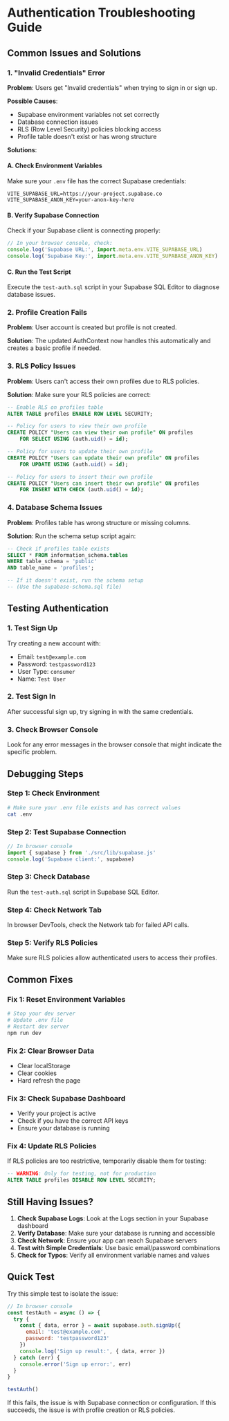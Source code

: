 # Authentication Troubleshooting Guide

## Common Issues and Solutions

### 1. "Invalid Credentials" Error

**Problem**: Users get "Invalid credentials" when trying to sign in or sign up.

**Possible Causes**:
- Supabase environment variables not set correctly
- Database connection issues
- RLS (Row Level Security) policies blocking access
- Profile table doesn't exist or has wrong structure

**Solutions**:

#### A. Check Environment Variables
Make sure your `.env` file has the correct Supabase credentials:

```env
VITE_SUPABASE_URL=https://your-project.supabase.co
VITE_SUPABASE_ANON_KEY=your-anon-key-here
```

#### B. Verify Supabase Connection
Check if your Supabase client is connecting properly:

```javascript
// In your browser console, check:
console.log('Supabase URL:', import.meta.env.VITE_SUPABASE_URL)
console.log('Supabase Key:', import.meta.env.VITE_SUPABASE_ANON_KEY)
```

#### C. Run the Test Script
Execute the `test-auth.sql` script in your Supabase SQL Editor to diagnose database issues.

### 2. Profile Creation Fails

**Problem**: User account is created but profile is not created.

**Solution**: The updated AuthContext now handles this automatically and creates a basic profile if needed.

### 3. RLS Policy Issues

**Problem**: Users can't access their own profiles due to RLS policies.

**Solution**: Make sure your RLS policies are correct:

```sql
-- Enable RLS on profiles table
ALTER TABLE profiles ENABLE ROW LEVEL SECURITY;

-- Policy for users to view their own profile
CREATE POLICY "Users can view their own profile" ON profiles
    FOR SELECT USING (auth.uid() = id);

-- Policy for users to update their own profile
CREATE POLICY "Users can update their own profile" ON profiles
    FOR UPDATE USING (auth.uid() = id);

-- Policy for users to insert their own profile
CREATE POLICY "Users can insert their own profile" ON profiles
    FOR INSERT WITH CHECK (auth.uid() = id);
```

### 4. Database Schema Issues

**Problem**: Profiles table has wrong structure or missing columns.

**Solution**: Run the schema setup script again:

```sql
-- Check if profiles table exists
SELECT * FROM information_schema.tables 
WHERE table_schema = 'public' 
AND table_name = 'profiles';

-- If it doesn't exist, run the schema setup
-- (Use the supabase-schema.sql file)
```

## Testing Authentication

### 1. Test Sign Up
Try creating a new account with:
- Email: `test@example.com`
- Password: `testpassword123`
- User Type: `consumer`
- Name: `Test User`

### 2. Test Sign In
After successful sign up, try signing in with the same credentials.

### 3. Check Browser Console
Look for any error messages in the browser console that might indicate the specific problem.

## Debugging Steps

### Step 1: Check Environment
```bash
# Make sure your .env file exists and has correct values
cat .env
```

### Step 2: Test Supabase Connection
```javascript
// In browser console
import { supabase } from './src/lib/supabase.js'
console.log('Supabase client:', supabase)
```

### Step 3: Check Database
Run the `test-auth.sql` script in Supabase SQL Editor.

### Step 4: Check Network Tab
In browser DevTools, check the Network tab for failed API calls.

### Step 5: Verify RLS Policies
Make sure RLS policies allow authenticated users to access their profiles.

## Common Fixes

### Fix 1: Reset Environment Variables
```bash
# Stop your dev server
# Update .env file
# Restart dev server
npm run dev
```

### Fix 2: Clear Browser Data
- Clear localStorage
- Clear cookies
- Hard refresh the page

### Fix 3: Check Supabase Dashboard
- Verify your project is active
- Check if you have the correct API keys
- Ensure your database is running

### Fix 4: Update RLS Policies
If RLS policies are too restrictive, temporarily disable them for testing:

```sql
-- WARNING: Only for testing, not for production
ALTER TABLE profiles DISABLE ROW LEVEL SECURITY;
```

## Still Having Issues?

1. **Check Supabase Logs**: Look at the Logs section in your Supabase dashboard
2. **Verify Database**: Make sure your database is running and accessible
3. **Check Network**: Ensure your app can reach Supabase servers
4. **Test with Simple Credentials**: Use basic email/password combinations
5. **Check for Typos**: Verify all environment variable names and values

## Quick Test

Try this simple test to isolate the issue:

```javascript
// In browser console
const testAuth = async () => {
  try {
    const { data, error } = await supabase.auth.signUp({
      email: 'test@example.com',
      password: 'testpassword123'
    })
    console.log('Sign up result:', { data, error })
  } catch (err) {
    console.error('Sign up error:', err)
  }
}

testAuth()
```

If this fails, the issue is with Supabase connection or configuration.
If this succeeds, the issue is with profile creation or RLS policies.
